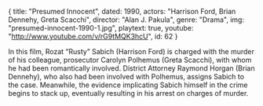 {
  title: "Presumed Innocent",
  dated: 1990,
  actors: "Harrison Ford, Brian Dennehy, Greta Scacchi",
  director: "Alan J. Pakula",
  genre: "Drama",
  img: "presumed-innocent-1990-1.jpg",
  playtext: true,
  youtube: "http://www.youtube.com/v/rG9tMQK3hcU",
  id: 62
}

In this film, Rozat “Rusty” Sabich (Harrison Ford) is charged with the murder of his colleague, prosecutor Carolyn Polhemus (Greta Scacchi), with whom he had been romantically involved. District Attorney Raymond Horgan (Brian Dennehy), who also had been involved with Polhemus, assigns Sabich to the case. Meanwhile, the evidence implicating Sabich himself in the crime begins to stack up, eventually resulting in his arrest on charges of murder.